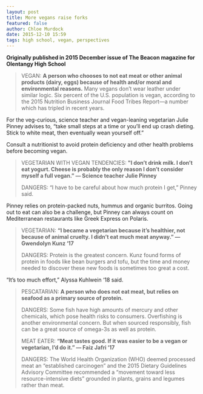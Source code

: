 ```yaml
---
layout: post
title: More vegans raise forks
featured: false
author: Chloe Murdock
date: 2015-12-10 15:59
tags: high school, vegan, perspectives
---
```

**Originally published in 2015 December issue of The Beacon magazine for Olentangy High School**

> VEGAN: **A person who chooses to not eat meat or other animal products (dairy, eggs) because of health and/or moral and environmental reasons.** Many vegans don’t wear leather under similar logic. Six percent of the U.S. population is vegan, according to the 2015 Nutrition Business Journal Food Tribes Report—a number which has tripled in recent years.

For the veg-curious, science teacher and vegan-leaning vegetarian Julie Pinney advises to, “take small steps at a time or you’ll end up crash dieting. Stick to white meat, then eventually wean yourself off.”

Consult a nutritionist to avoid protein deficiency and other health problems before becoming vegan.

> VEGETARIAN WITH VEGAN TENDENCIES: **"I don’t drink milk. I don’t eat yogurt. Cheese is probably the only reason I don’t consider myself a full vegan.” — Science teacher Julie Pinney**
>
> DANGERS: “I have to be careful about how much protein I get,” Pinney said.

Pinney relies on protein-packed nuts, hummus and organic burritos. Going out to eat can also be a challenge, but Pinney can always count on Mediterranean restaurants like Greek Express on Polaris.

> VEGETARIAN: **“I became a vegetarian because it’s healthier, not because of animal cruelty. I didn’t eat much meat anyway.” — Gwendolyn Kunz ‘17**
>
> DANGERS: Protein is the greatest concern. Kunz found forms of protein in foods like bean burgers and tofu, but the time and money needed to discover these new foods is sometimes too great a cost.

“It’s too much effort,” Alyssa Kuhlwein ‘18 said.

> PESCATARIAN: **A person who does not eat meat, but relies on seafood as a primary source of protein.**
>
> DANGERS: Some fish have high amounts of mercury and other chemicals, which pose health risks to consumers. Overfishing is another environmental concern. But when sourced responsibly, fish can be a great source of omega-3s as well as protein.
>
> MEAT EATER: **“Meat tastes good. If it was easier to be a vegan or vegetarian, I’d do it.” — Faiz Jafri ‘17**
>
> DANGERS: The World Health Organization (WHO) deemed processed meat an “established carcinogen” and the 2015 Dietary Guidelines Advisory Committee recommended a “movement toward less resource-intensive diets” grounded in plants, grains and legumes rather than meat.